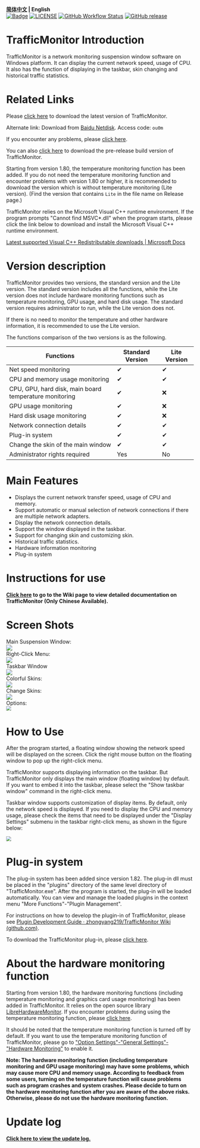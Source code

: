 **[简体中文](./README.md) | English**<br>
[![Badge](https://img.shields.io/badge/link-996.icu-%23FF4D5B.svg?style=flat-square)](https://996.icu/#/en_US)
[![LICENSE](https://img.shields.io/badge/license-Anti%20996-blue.svg?style=flat-square)](https://github.com/996icu/996.ICU/blob/master/LICENSE)
[![GitHub Workflow Status](https://img.shields.io/github/workflow/status/zhongyang219/TrafficMonitor/Release%20CI?label=Release%20CI&logo=github&style=flat-square)](https://github.com/zhongyang219/TrafficMonitor/actions?query=workflow:"Release+CI")
[![GitHub release](https://img.shields.io/github/release/zhongyang219/TrafficMonitor.svg?style=flat-square)](https://github.com/zhongyang219/TrafficMonitor/releases/latest)

# TrafficMonitor Introduction
TrafficMonitor is a network monitoring suspension window software on Windows platform. It can display the current network speed, usage of CPU. It also has the function of displaying in the taskbar, skin changing and historical traffic statistics. 

# Related Links

Please [click here](https://github.com/zhongyang219/TrafficMonitor/releases/latest) to download the latest version of TrafficMonitor. 

Alternate link: Download from [Baidu Netdisk](https://pan.baidu.com/s/15PMt7s-ASpyDwtS__4cUhg). Access code: `ou0m`  

If you encounter any problems, please [click here](./Help_en-us.md).  

You can also [click here](https://github.com/zhongyang219/TrafficMonitor/actions?query=workflow:"Release+CI") to download the pre-release build version of TrafficMonitor.

Starting from version 1.80, the temperature monitoring function has been added. If you do not need the temperature monitoring function and encounter problems with version 1.80 or higher, it is recommended to download the version which is without temperature monitoring (Lite version). (Find the version that contains `Lite` in the file name on Release page.)

TrafficMonitor relies on the Microsoft Visual C++ runtime environment. If the program prompts "Cannot find MSVC*.dll" when the program starts, please click the link below to download and install the Microsoft Visual C++ runtime environment.

[Latest supported Visual C++ Redistributable downloads | Microsoft Docs](https://docs.microsoft.com/en-us/cpp/windows/latest-supported-vc-redist?view=msvc-170)

# Version description

TrafficMonitor provides two versions, the standard version and the Lite version. The standard version includes all the functions, while the Lite version does not include hardware monitoring functions such as temperature monitoring, GPU usage, and hard disk usage. The standard version requires administrator to run, while the Lite version does not. 

If there is no need to monitor the temperature and other hardware information, it is recommended to use the Lite version.

The functions comparison of the two versions is as the following.

| Functions                                              | Standard Version | Lite Version |
| ------------------------------------------------------ | ---------------- | ------------ |
| Net speed monitoring                                   | ✔                | ✔            |
| CPU and memory usage monitoring                        | ✔                | ✔            |
| CPU, GPU, hard disk, main board temperature monitoring | ✔                | ❌            |
| GPU usage monitoring                                   | ✔                | ❌            |
| Hard disk usage monitoring                             | ✔                | ❌            |
| Network connection details                             | ✔                | ✔            |
| Plug-in system                                         | ✔                | ✔            |
| Change the skin of the main window                     | ✔                | ✔            |
| Administrator rights required                          | Yes              | No           |

# Main Features

* Displays the current network transfer speed, usage of CPU and memory.
* Support automatic or manual selection of network connections if there are multiple network adapters.
* Display the network connection details.
* Support the window displayed in the taskbar.
* Support for changing skin and customizing skin.
* Historical traffic statistics.
* Hardware information monitoring
* Plug-in system

# Instructions for use

**[Click here](https://github.com/zhongyang219/TrafficMonitor/wiki) to go to the Wiki page to view detailed documentation on TrafficMonitor (Only Chinese Available).**

# Screen Shots

Main Suspension Window:  
![](./Screenshots/en_us/main1.png)  
Right-Click Menu:  
![](./Screenshots/en_us/main.png)  
Taskbar Window  
![](./Screenshots/en_us/taskbar.png)  
Colorful Skins:  
![](./Screenshots/skins.PNG)  
Change Skins:  
![](./Screenshots/en_us/selecte_skin.png)  
Options:  
<img src="./Screenshots/en_us/option.jpg" style="zoom:80%;" />  

# How to Use

After the program started, a floating window showing the network speed will be displayed on the screen. Click the right mouse button on the floating window to pop up the right-click menu.

TrafficMonitor supports displaying information on the taskbar. But TrafficMonitor only displays the main window (floating window) by default. If you want to embed it into the taskbar, please select the "Show taskbar window" command in the right-click menu.

Taskbar window supports customization of display items. By default, only the network speed is displayed. If you need to display the CPU and memory usage, please check the items that need to be displayed under the "Display Settings" submenu in the taskbar right-click menu, as shown in the figure below:

<img src="./Screenshots/en_us/taskbar_item_settings.png" style="zoom:80%;" />

# Plug-in system

The plug-in system has been added since version 1.82. The plug-in dll must be placed in the "plugins" directory of the same level directory of "TrafficMonitor.exe". After the program is started, the plug-in will be loaded automatically. You can view and manage the loaded plugins in the context menu "More Functions"-"Plugin Management".

For instructions on how to develop the plugin-in of TrafficMonitor, please see [Plugin Development Guide · zhongyang219/TrafficMonitor Wiki (github.com)](https://github.com/zhongyang219/TrafficMonitor/wiki/Plugin-Development-Guide).

To download the TrafficMonitor plug-in, please [click here](https://github.com/zhongyang219/TrafficMonitorPlugins/blob/main/download/plugin_download.md).

# About the hardware monitoring function

Starting from version 1.80, the hardware monitoring functions (including temperature monitoring and graphics card usage monitoring) has been added in TrafficMonitor. It relies on the open source library [LibreHardwareMonitor](https://github.com/LibreHardwareMonitor/LibreHardwareMonitor). If you encounter problems during using the temperature monitoring function, please [click here](./Help_en-us.md#13-about-the-temperature-monitoring-of-trafficmonitor). 

It should be noted that the temperature monitoring function is turned off by default. If you want to use the temperature monitoring function of TrafficMonitor, please go to ["Option Settings"-"General Settings"-"Hardware Monitoring"](https://github.com/zhongyang219/TrafficMonitor/wiki/选项设置#硬件监控) to enable it.

**Note: The hardware monitoring function (including temperature monitoring and GPU usage monitoring) may have some problems, which may cause more CPU and memory usage. According to feedback from some users, turning on the temperature function will cause problems such as program crashes and system crashes. Please decide to turn on the hardware monitoring function after you are aware of the above risks. Otherwise, please do not use the hardware monitoring function.**

# Update log

**[Click here to view the update log.](./UpdateLog/update_log_en-us.md)**
